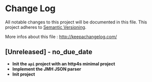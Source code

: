 # Change Log
All notable changes to this project will be documented in this file.
This project adheres to [Semantic Versioning](http://semver.org/).

More infos about this file : http://keepachangelog.com/

## [Unreleased] - no_due_date

- **Init the `api` project with an http4s minimal project**
- **Implement the JMH JSON parser**
- **Init project**